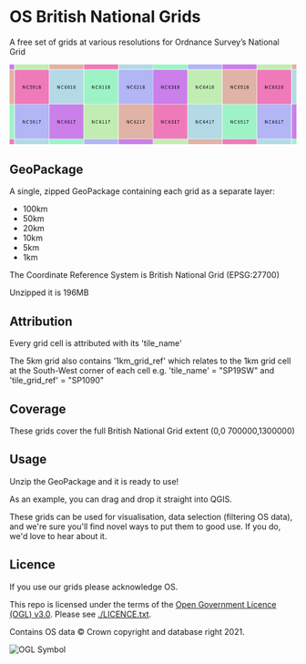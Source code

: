 # OS British National Grids
A free set of grids at various resolutions for Ordnance Survey’s National Grid


![Grids](https://raw.githubusercontent.com/OrdnanceSurvey/OS-British-National-Grids/main/grids.PNG?token=ABO7BDMCWF5XYTRNMQNO2XLADRWT6)

## GeoPackage
A single, zipped GeoPackage containing each grid as a separate layer:
- 100km
- 50km
- 20km
- 10km
- 5km
- 1km

The Coordinate Reference System is British National Grid (EPSG:27700)

Unzipped it is 196MB

## Attribution
Every grid cell is attributed with its 'tile_name'

The 5km grid also contains '1km_grid_ref' which relates to the 1km grid cell at the South-West corner of each cell 
e.g. 'tile_name' = "SP19SW" and 'tile_grid_ref' = "SP1090"

## Coverage
These grids cover the full British National Grid extent (0,0 700000,1300000) 

## Usage
Unzip the GeoPackage and it is ready to use!

As an example, you can drag and drop it straight into QGIS.

These grids can be used for visualisation, data selection (filtering OS data), and we're sure you'll find novel ways to put them to good use. If you do, we'd love to hear about it.

## Licence

If you use our grids please acknowledge OS.

This repo is licensed under the terms of the [Open Government Licence (OGL) v3.0](http://www.nationalarchives.gov.uk/doc/open-government-licence/version/3/). Please see [./LICENCE.txt](./LICENCE.txt).

Contains OS data © Crown copyright and database right 2021.

<img src="http://www.nationalarchives.gov.uk/images/infoman/ogl-symbol-41px-retina-black.png"
     alt="OGL Symbol"
     align="left" />
